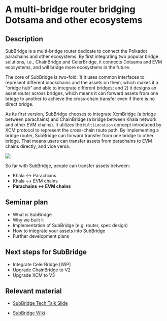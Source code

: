 # A multi-bridge router bridging Dotsama and other ecosystems

## Description

SubBridge is a multi-bridge router dedicate to connect the Polkadot parachains and other ecosystems. By first integrating two popular bridge solutions, i.e., ChainBridge and CelerBridge, it connects Dotsama and EVM ecosystems, and will bridge more ecosystems in the future.

The core of SubBridge is two-fold: 1) it uses common interfaces to represent different blockchains and the assets on them, which makes it a "bridge hub" and able to integrate different bridges; and 2) it designs an asset router across bridges, which means it can forward assets from one bridge to another to achieve the cross-chain transfer even if there is no direct bridge.

As its first version, SubBridge chooses to integrate XcmBridge (a bridge between parachains) and ChainBridge (a bridge between Khala network and other EVM chains). It utilizes the `MultiLocation` concept introduced by XCM protocol to represent the cross-chain route path. By implementing a bridge router, SubBridge can forward transfer from one bridge to other bridge. That means users can transfer assets from parachains to EVM chains directly, and vice versa.

![](https://i.imgur.com/jDBacn1.png)

So far with SubBridge, people can transfer assets between:

- Khala <-> Parachians
- Khala <-> EVM chains
- **Parachains <-> EVM chains**

## Seminar plan

* What is SubBridge
* Why we built it
* Implementation of SubBridge (e.g. router, spec design)
* How to integrate your assets into SubBridge
* Further development plans

## Next steps for SubBridge

- Integrate CelerBridge [WIP]
- Upgrade ChainBridge to V2
- Upgrade XCM to V3

## Relevant material

* [SubBridge Tech Talk Slide](https://docs.google.com/presentation/d/1BpcSxCA8kyA5oU75mzkh-Om6rbu5EOIQy9V2Ged4lXg/edit?usp=sharing)

* [SubBridge Wiki](https://wiki.phala.network/en-us/general/subbridge/intro/)